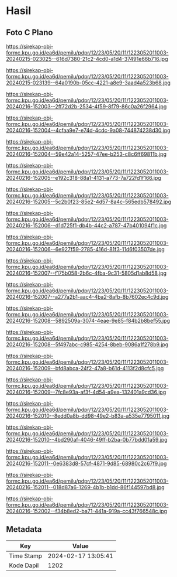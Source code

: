 # Hasil

## Foto C Plano

https://sirekap-obj-formc.kpu.go.id/ea6d/pemilu/pdpr/12/23/05/20/11/1223052011003-20240215-023025--616d7380-21c2-4cd0-a1d4-37491e66b716.jpg

https://sirekap-obj-formc.kpu.go.id/ea6d/pemilu/pdpr/12/23/05/20/11/1223052011003-20240215-023139--64a0190b-05cc-4221-a8e9-3aad4a523b68.jpg

https://sirekap-obj-formc.kpu.go.id/ea6d/pemilu/pdpr/12/23/05/20/11/1223052011003-20240216-152003--2ff72d2b-2534-4f59-8f79-86c0a26f2964.jpg

https://sirekap-obj-formc.kpu.go.id/ea6d/pemilu/pdpr/12/23/05/20/11/1223052011003-20240216-152004--4cfaa9e7-e74d-4cdc-9a08-744874238d30.jpg

https://sirekap-obj-formc.kpu.go.id/ea6d/pemilu/pdpr/12/23/05/20/11/1223052011003-20240216-152004--59e42a14-5257-47ee-b253-c8c6ff69811b.jpg

https://sirekap-obj-formc.kpu.go.id/ea6d/pemilu/pdpr/12/23/05/20/11/1223052011003-20240216-152005--e192c318-88a1-4131-a773-7a722fd1f166.jpg

https://sirekap-obj-formc.kpu.go.id/ea6d/pemilu/pdpr/12/23/05/20/11/1223052011003-20240216-152005--5c2b0f23-85e2-4d57-8a4c-565edb578492.jpg

https://sirekap-obj-formc.kpu.go.id/ea6d/pemilu/pdpr/12/23/05/20/11/1223052011003-20240216-152006--d1d725f1-db4b-44c2-a787-47b401094f1c.jpg

https://sirekap-obj-formc.kpu.go.id/ea6d/pemilu/pdpr/12/23/05/20/11/1223052011003-20240216-152006--6e927f59-2785-416d-81f3-11d6f03507de.jpg

https://sirekap-obj-formc.kpu.go.id/ea6d/pemilu/pdpr/12/23/05/20/11/1223052011003-20240216-152007--f175b058-2b6c-4fba-9c31-5805d1ab8d58.jpg

https://sirekap-obj-formc.kpu.go.id/ea6d/pemilu/pdpr/12/23/05/20/11/1223052011003-20240216-152007--a277a2b1-aac4-4ba2-8afb-8b7602ec4c9d.jpg

https://sirekap-obj-formc.kpu.go.id/ea6d/pemilu/pdpr/12/23/05/20/11/1223052011003-20240216-152008--5892509a-3074-4eae-9e85-f84b2b8bef55.jpg

https://sirekap-obj-formc.kpu.go.id/ea6d/pemilu/pdpr/12/23/05/20/11/1223052011003-20240216-152008--5f497abc-c985-4254-8beb-9086a1f278b9.jpg

https://sirekap-obj-formc.kpu.go.id/ea6d/pemilu/pdpr/12/23/05/20/11/1223052011003-20240216-152009--bfd8abca-24f2-47a8-b61d-4113f2d8cfc5.jpg

https://sirekap-obj-formc.kpu.go.id/ea6d/pemilu/pdpr/12/23/05/20/11/1223052011003-20240216-152009--7fc8e93a-af3f-4d54-a9ea-132401a9cd36.jpg

https://sirekap-obj-formc.kpu.go.id/ea6d/pemilu/pdpr/12/23/05/20/11/1223052011003-20240216-152010--8edd0a8b-dd98-49e2-b83a-a535e7795011.jpg

https://sirekap-obj-formc.kpu.go.id/ea6d/pemilu/pdpr/12/23/05/20/11/1223052011003-20240216-152010--4bd290af-4046-49ff-b2ba-0b77bdd01a59.jpg

https://sirekap-obj-formc.kpu.go.id/ea6d/pemilu/pdpr/12/23/05/20/11/1223052011003-20240216-152011--0e6383d8-57cf-4871-9d85-68980c2c67f9.jpg

https://sirekap-obj-formc.kpu.go.id/ea6d/pemilu/pdpr/12/23/05/20/11/1223052011003-20240216-152011--018d87a6-1269-4b1b-b1dd-86f144597bd8.jpg

https://sirekap-obj-formc.kpu.go.id/ea6d/pemilu/pdpr/12/23/05/20/11/1223052011003-20240216-152002--f34b8ed2-ba71-441a-919a-cc43f766548c.jpg


## Metadata

| Key        | Value               |
| ---------- | ------------------- |
| Time Stamp | 2024-02-17 13:05:41 |
| Kode Dapil | 1202                |



